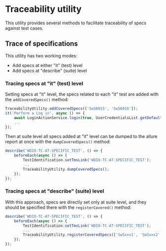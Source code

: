 # Traceability utility

This utility provides several methods to facilitate traceability of specs against test cases. 

## Trace of specifications

This utility has two working modes:
 - Add specs at either "it" (test) level
 - Add specs at "describe" (suite) level

### Tracing specs at "it" (test) level 
Setting specs at "it" level, the specs related to each "it" test are added with the `addCoveredSpecs()` method:
```typescript
TraceabilityUtility.addCoveredSpecs(['SwS6015', 'SwS6016']);
it('Perform a Log in', async () => {
    await LoginActionService.login(true, UserCredentialsList.getDefault());
    ...
});
```    
Then at suite level all specs added at "it" level can be dumped to the allure report at once with the `dumpCoveredSpecs()` method:
```typescript
describe('WDIO-TC-AT-SPECIFIC_TEST', () => {
    beforeEach(async () => {
        TestIdentification.setTmsLink('WDIO-TC-AT-SPECIFIC_TEST');
        ...
        TraceabilityUtility.dumpCoveredSpecs();
    });
});
```
### Tracing specs at "describe" (suite) level

With this approach, specs are directly set only at suite level, and they should be specified there with the `registerCovered()` method:

```typescript
describe('WDIO-TC-AT-SPECIFIC_TEST', () => {
    beforeEach(async () => {
        TestIdentification.setTmsLink('WDIO-TC-AT-SPECIFIC_TEST');
        ...
        TraceabilityUtility.registerCoveredSpecs(['SwSxxx1', 'SwSxxx2', 'SwSxxx3', 'SwSxxx4']);
    });
});
```

